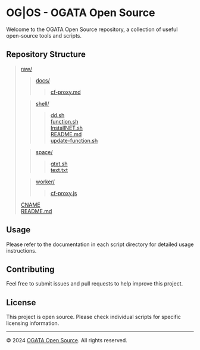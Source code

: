 # OG|OS - OGATA Open Source

Welcome to the OGATA Open Source repository, a collection of useful open-source tools and scripts.

## Repository Structure

> [raw/](.)  
>  > [docs/](docs/)  
>  >  > [cf-proxy.md](docs/cf-proxy.md)  
>
>  > [shell/](shell/)  
>  >  > [dd.sh](shell/dd.sh)  
>  >  > [function.sh](shell/function.sh)  
>  >  > [InstallNET.sh](shell/InstallNET.sh)  
>  >  > [README.md](shell/README.md)  
>  >  > [update-function.sh](shell/update-function.sh)  
>
>  > [space/](space/)  
>  >  > [gtxt.sh](space/gtxt.sh)  
>  >  > [text.txt](space/text.txt)  
>
>  > [worker/](worker/)  
>  >  > [cf-proxy.js](worker/cf-proxy.js)  
>
> [CNAME](CNAME)  
> [README.md](README.md)  

## Usage

Please refer to the documentation in each script directory for detailed usage instructions.

## Contributing

Feel free to submit issues and pull requests to help improve this project.

## License

This project is open source. Please check individual scripts for specific licensing information.

---

© 2024 [OGATA Open Source](https://github.com/OG-Open-Source). All rights reserved.
